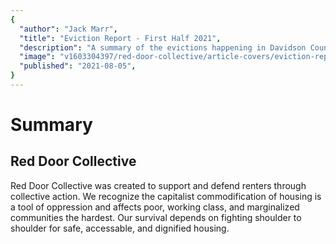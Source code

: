 ```yaml
---
{
  "author": "Jack Marr",
  "title": "Eviction Report - First Half 2021",
  "description": "A summary of the evictions happening in Davidson County.",
  "image": "v1603304397/red-door-collective/article-covers/eviction-report.jpg",
  "published": "2021-08-05",
}
---
```


# Summary

## Red Door Collective

Red Door Collective was created to support and
defend renters through collective action. We
recognize the capitalist commodification of housing
is a tool of oppression and affects poor, working
class, and marginalized communities the hardest.
Our survival depends on fighting shoulder to
shoulder for safe, accessable, and dignified housing.